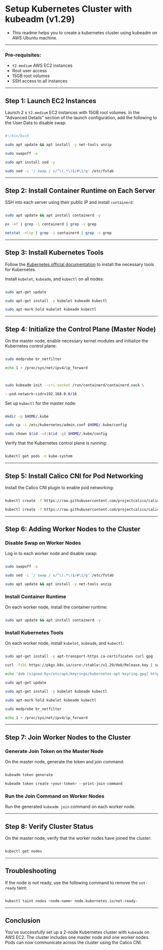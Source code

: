 
# Setup Kubernetes Cluster with kubeadm (v1.29)

- This readme helps you to create a kubernetes cluster using kubeadm on AWS Ubuntu machine.
--- 

### Pre-requisites:
- `t2.medium` AWS EC2 instances
- Root user access
- 15GB root volumes
- SSH access to all instances

---



## Step 1: Launch EC2 Instances



Launch 2 x `t2.medium` EC2 instances with 15GB root volumes. In the "Advanced Details" section of the launch configuration, add the following to the User Data to disable swap:

```bash

#!/bin/bash

sudo apt update && apt install -y net-tools unzip

sudo swapoff -a

sudo apt install sed -y

sudo sed -i '/ swap / s/^\(.*\)$/#\1/g' /etc/fstab

```

---


## Step 2: Install Container Runtime on Each Server



SSH into each server using their public IP and install `containerd`:



```bash

sudo apt update && apt install containerd -y

ps -ef | grep -i containerd | grep -v grep

netstat -nltp | grep -i containerd | grep -v grep

```

---



## Step 3: Install Kubernetes Tools



Follow the [Kubernetes official documentation](https://kubernetes.io/docs/setup/production-environment/tools/kubeadm/install-kubeadm/) to install the necessary tools for Kubernetes.



Install `kubelet`, `kubeadm`, and `kubectl` on all nodes:



```bash

sudo apt-get update

sudo apt-get install -y kubelet kubeadm kubectl

sudo apt-mark hold kubelet kubeadm kubectl

```

---



## Step 4: Initialize the Control Plane (Master Node)



On the master node, enable necessary kernel modules and initialize the Kubernetes control plane:



```bash

sudo modprobe br_netfilter

echo 1 > /proc/sys/net/ipv4/ip_forward



sudo kubeadm init --cri-socket /run/containerd/containerd.sock \

--pod-network-cidr=192.168.0.0/16

```



Set up `kubectl` for the master node:



```bash

mkdir -p $HOME/.kube

sudo cp -i /etc/kubernetes/admin.conf $HOME/.kube/config

sudo chown $(id -u):$(id -g) $HOME/.kube/config

```



Verify that the Kubernetes control plane is running:



```bash

kubectl get pods -n kube-system

```



---



## Step 5: Install Calico CNI for Pod Networking



Install the Calico CNI plugin to enable pod networking:



```bash

kubectl create -f https://raw.githubusercontent.com/projectcalico/calico/v3.26.1/manifests/tigera-operator.yaml

kubectl create -f https://raw.githubusercontent.com/projectcalico/calico/v3.26.1/manifests/custom-resources.yaml

```



---



## Step 6: Adding Worker Nodes to the Cluster



### Disable Swap on Worker Nodes



Log in to each worker node and disable swap:



```bash

sudo swapoff -a

sudo sed -i '/ swap / s/^\(.*\)$/#\1/g' /etc/fstab

sudo apt update && apt install -y net-tools unzip

```



### Install Container Runtime



On each worker node, install the container runtime:



```bash

sudo apt update && apt install containerd -y

```



### Install Kubernetes Tools



On each worker node, install `kubelet`, `kubeadm`, and `kubectl`:



```bash

sudo apt-get install -y apt-transport-https ca-certificates curl gpg

curl -fsSL https://pkgs.k8s.io/core:/stable:/v1.29/deb/Release.key | sudo gpg --dearmor -o /etc/apt/keyrings/kubernetes-apt-keyring.gpg

echo 'deb [signed-by=/etc/apt/keyrings/kubernetes-apt-keyring.gpg] https://pkgs.k8s.io/core:/stable:/v1.29/deb/ /' | sudo tee /etc/apt/sources.list.d/kubernetes.list

sudo apt-get update

sudo apt-get install -y kubelet kubeadm kubectl

sudo apt-mark hold kubelet kubeadm kubectl

sudo modprobe br_netfilter

echo 1 > /proc/sys/net/ipv4/ip_forward

```



---



## Step 7: Join Worker Nodes to the Cluster



### Generate Join Token on the Master Node



On the master node, generate the token and join command:



```bash

kubeadm token generate

kubeadm token create <your-token> --print-join-command

```



### Run the Join Command on Worker Nodes



Run the generated `kubeadm join` command on each worker node.



---



## Step 8: Verify Cluster Status



On the master node, verify that the worker nodes have joined the cluster:



```bash

kubectl get nodes

```



---



## Troubleshooting



If the node is not ready, use the following command to remove the `not-ready` taint:



```bash

kubectl taint nodes <node-name> node.kubernetes.io/not-ready-

```



---



## Conclusion



You've successfully set up a 2-node Kubernetes cluster with `kubeadm` on AWS EC2. The cluster includes one master node and one worker nodes. Pods can now communicate across the cluster using the Calico CNI.



```
